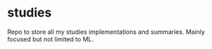 # studies
Repo to store all my studies implementations and summaries. Mainly focused but not limited to ML.
